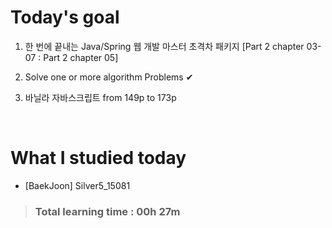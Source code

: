 # Today's goal

1. 한 번에 끝내는 Java/Spring 웹 개발 마스터 초격차 패키지 [Part 2 chapter 03-07 : Part 2 chapter 05]

2. Solve one or more algorithm Problems ✔

3. 바닐라 자바스크립트 from 149p to 173p

<br>

# What I studied today

* [BaekJoon] Silver5_15081

><h3>Total learning time : 00h 27m</h3>